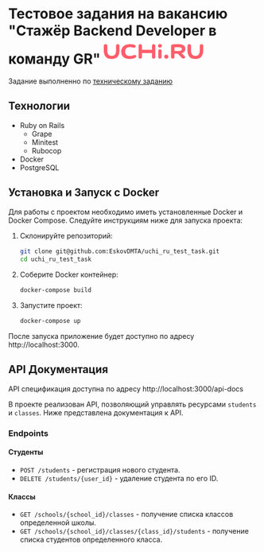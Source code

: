 # Тестовое задания на вакансию "Стажёр Backend Developer в команду GR" [![uchi.ru](./uchi_ru_logo.svg)](https://uchi.ru/)

Задание выполненно по [техническому заданию ](https://github.com/uchiru/internship-api-schema-task)

## Технологии
- Ruby on Rails
   - Grape
   - Minitest
   - Rubocop
- Docker
- PostgreSQL

## Установка и Запуск с Docker

Для работы с проектом необходимо иметь установленные Docker и Docker Compose. Следуйте инструкциям ниже для запуска проекта:

1. Склонируйте репозиторий:

   ```sh
   git clone git@github.com:EskovDMTA/uchi_ru_test_task.git
   cd uchi_ru_test_task

2. Соберите Docker контейнер:

   ```sh
   docker-compose build

3. Запустите проект:

   ```sh
   docker-compose up

После запуска приложение будет доступно по адресу http://localhost:3000.

## API Документация

API спецификация доступна по адресу  http://localhost:3000/api-docs

В проекте реализован API, позволяющий управлять ресурсами `students` и `classes`. Ниже представлена документация к API.

### Endpoints

#### Студенты

- `POST /students` - регистрация нового студента.
- `DELETE /students/{user_id}` - удаление студента по его ID.

#### Классы

- `GET /schools/{school_id}/classes` - получение списка классов определенной школы.
- `GET /schools/{school_id}/classes/{class_id}/students` - получение списка студентов определенного класса.
